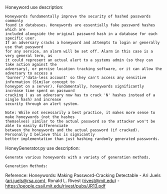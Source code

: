 Honeyword use description:

    Honeywords fundamentally improve the security of hashed passwords commonly
    found in databases. Honeywords are essentially fake password hashes which are
    included alongside the original password hash in a database for each specific user.
    If an adversary cracks a honeyword and attempts to login or generally use that password
    for any service, an alarm will be set off. Alarm in this case is a very general term, as
    it could represent an actual alert to a systems admin (so they can take action against the
    adversary), or percise location tracking software, or it can allow the adversary to access a
    'burner'/'data-less account' so they can't access any sensitive information (Similar concept to
    honeypot on a server). Fundamentally, honeywords significantly increase time spent on password
    cracking ( as an adversary now has to crack 'N' hashes instead of a single hash) and increase
    security through an alert system.

    Note: While not necessarily a best practice, it makes more sense to make honeywords (not the hashes
    themselves) similar to the actual password so the attacker won't be able to easily differenciate
    between the honeywords and the actual password (if cracked). Personally I believe this is signicantly
    better implementation than just hashing randomly generated passwords.
    
HoneyGenerator.py use description:

    Generate various honeywords with a variety of generation methods.
	
	Generation Methods:
	
Reference: Honeywords: Making Password-Cracking Detectable
           - Ari Juels (ari.juels@rsa.com), Ronald L. Rivest (rivest@mit.edu)
           - https://people.csail.mit.edu/rivest/pubs/JR13.pdf
